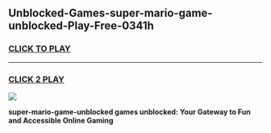 
## Unblocked-Games-super-mario-game-unblocked-Play-Free-0341h
<h3>
<a href="https://premium76.site?title=super-mario-game-unblocked&ref=21A">CLICK TO PLAY</a></h3>
<hr>

<h3>
<a href="https://premium76.site?title=super-mario-game-unblocked&ref=21A">CLICK 2 PLAY</a>
  
</h3>

<a href="https://premium76.site?title=super-mario-game-unblocked&ref=21A"><img src="https://clearcache.store/games.png"></a>


**super-mario-game-unblocked games unblocked: Your Gateway to Fun and Accessible Online Gaming**
